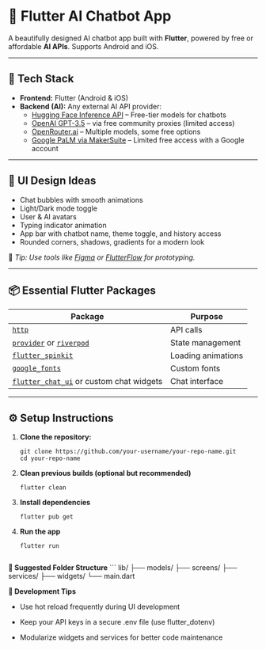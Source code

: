 # 🤖 Flutter AI Chatbot App

A beautifully designed AI chatbot app built with **Flutter**, powered by free or affordable **AI APIs**. Supports Android and iOS.

---

## 🔧 Tech Stack

- **Frontend:** Flutter (Android & iOS)
- **Backend (AI):** Any external AI API provider:
  - [Hugging Face Inference API](https://huggingface.co/inference-api) – Free-tier models for chatbots
  - [OpenAI GPT-3.5](https://platform.openai.com/) – via free community proxies (limited access)
  - [OpenRouter.ai](https://openrouter.ai) – Multiple models, some free options
  - [Google PaLM via MakerSuite](https://makersuite.google.com/) – Limited free access with a Google account

---

## 🎨 UI Design Ideas

- Chat bubbles with smooth animations  
- Light/Dark mode toggle  
- User & AI avatars  
- Typing indicator animation  
- App bar with chatbot name, theme toggle, and history access  
- Rounded corners, shadows, gradients for a modern look  

📌 *Tip: Use tools like [Figma](https://www.figma.com/) or [FlutterFlow](https://flutterflow.io/) for prototyping.*

---

## 📦 Essential Flutter Packages

| Package | Purpose |
|--------|---------|
| [`http`](https://pub.dev/packages/http) | API calls |
| [`provider`](https://pub.dev/packages/provider) or [`riverpod`](https://pub.dev/packages/flutter_riverpod) | State management |
| [`flutter_spinkit`](https://pub.dev/packages/flutter_spinkit) | Loading animations |
| [`google_fonts`](https://pub.dev/packages/google_fonts) | Custom fonts |
| [`flutter_chat_ui`](https://pub.dev/packages/flutter_chat_ui) or custom chat widgets | Chat interface |

---

## ⚙️ Setup Instructions

1. **Clone the repository:**
   ```
   git clone https://github.com/your-username/your-repo-name.git
   cd your-repo-name
   
2. **Clean previous builds (optional but recommended)**
   ```
   flutter clean
   
4. **Install dependencies**
   ```
   flutter pub get
5. **Run the app**
   ```
   flutter run


**📁 Suggested Folder Structure**
    ```
    lib/
├── models/
├── screens/
├── services/
├── widgets/
└── main.dart


**🧪 Development Tips**
- Use hot reload frequently during UI development

- Keep your API keys in a secure .env file (use flutter_dotenv)

- Modularize widgets and services for better code maintenance
